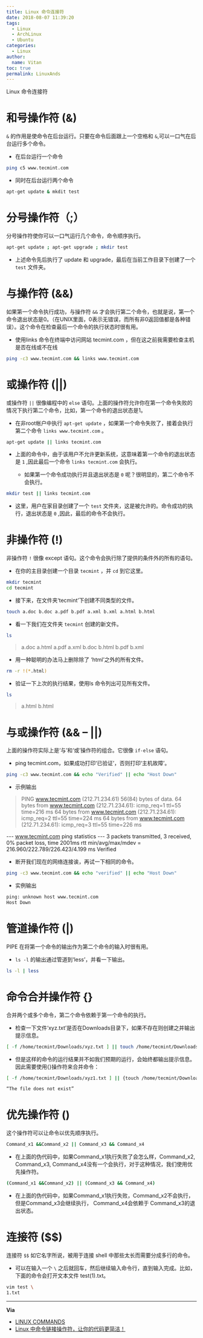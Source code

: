 ```yaml
---
title: Linux 命令连接符
date: 2018-08-07 11:39:20
tags:
  - Linux
  - ArchLinux
  - Ubuntu
categories:
  - Linux
author:
  name: Vitan
toc: true
permalink: LinuxAnds
---
```

Linux 命令连接符
<!--more-->
# 和号操作符 (&)
`&` 的作用是使命令在后台运行。只要在命令后面跟上一个空格和 `&`,可以一口气在后台运行多个命令。

- 在后台运行一个命令

```sh
ping ­c5 www.tecmint.com
```

- 同时在后台运行两个命令

```sh
apt-get update & mkdit test
```

# 分号操作符（;）
分号操作符使你可以一口气运行几个命令，命令顺序执行。

```sh
apt-get update ; apt-get upgrade ; mkdir test
```
- 上述命令先后执行了 update 和 upgrade，最后在当前工作目录下创建了一个 `test` 文件夹。

# 与操作符 (&&)
如果第一个命令执行成功，与操作符 `&&` 才会执行第二个命令，也就是说，第一个命令退出状态是0。（在UNIX里面，0表示无错误，而所有非0返回值都是各种错误）。这个命令在检查最后一个命令的执行状态时很有用。

- 使用links 命令在终端中访问网站 tecmint.com ，但在这之前我需要检查主机是否在线或不在线
```sh
ping -c3 www.tecmint.com && links www.tecmint.com
```

# 或操作符 (||)
或操作符 `||` 很像编程中的 `else` 语句。上面的操作符允许你在第一个命令失败的情况下执行第二个命令，比如，第一个命令的退出状态是1。

- 在非root帐户中执行 `apt-get update` ，如果第一个命令失败了，接着会执行第二个命令 `links www.tecmint.com` 。

```sh
apt-get update || links tecmint.com
```

- 上面的命令中，由于该用户不允许更新系统，这意味着第一个命令的退出状态是 `1` ,因此最后一个命令 `links tecmint.com` 会执行。

  - 如果第一个命令成功执行并且退出状态是 `0` 呢？很明显的，第二个命令不会执行。

```sh
mkdir test || links tecmint.com
```
  - 这里，用户在家目录创建了一个 `test` 文件夹，这是被允许的。命令成功的执行，退出状态是 `0` ,因此，最后的命令不会执行。

# 非操作符 (!)
非操作符 `!` 很像 except 语句。这个命令会执行除了提供的条件外的所有的语句。

- 在你的主目录创建一个目录 `tecmint` ，并 `cd` 到它这里。

```sh
mkdir tecmint
cd tecmint
```

- 接下来，在文件夹‘tecmint’下创建不同类型的文件。

```sh
touch a.doc b.doc a.pdf b.pdf a.xml b.xml a.html b.html
```

- 看一下我们在文件夹 `tecmint` 创建的新文件。

```sh
ls
```
> a.doc  a.html  a.pdf  a.xml  b.doc  b.html  b.pdf  b.xml

- 用一种聪明的办法马上删除除了 ‘html’之外的所有文件。

```sh
rm -r !(*.html)
```

- 验证一下上次的执行结果，使用ls 命令列出可见所有文件。

```sh
ls
```

> a.html  b.html

# 与或操作符 (&& – ||)
上面的操作符实际上是‘与’和‘或’操作符的组合。它很像 `if-else` 语句。

- ping tecmint.com，如果成功打印‘已验证’，否则打印‘主机故障’。
```sh
ping -c3 www.tecmint.com && echo "Verified" || echo "Host Down"
```
- 示例输出

> PING www.tecmint.com (212.71.234.61) 56(84) bytes of data.
64 bytes from www.tecmint.com (212.71.234.61): icmp_req=1 ttl=55 time=216 ms
64 bytes from www.tecmint.com (212.71.234.61): icmp_req=2 ttl=55 time=224 ms
64 bytes from www.tecmint.com (212.71.234.61): icmp_req=3 ttl=55 time=226 ms

--- www.tecmint.com ping statistics ---
3 packets transmitted, 3 received, 0% packet loss, time 2001ms
rtt min/avg/max/mdev = 216.960/222.789/226.423/4.199 ms
Verified

- 断开我们现在的网络连接诶，再试一下相同的命令。
```sh
ping -c3 www.tecmint.com && echo "verified" || echo "Host Down"
```
- 实例输出
```sh
ping: unknown host www.tecmint.com
Host Down
```
# 管道操作符 (|)
PIPE 在将第一个命令的输出作为第二个命令的输入时很有用。

- `ls -l` 的输出通过管道到‘less’，并看一下输出。
```sh
ls -l | less
```

# 命令合并操作符 {}
合并两个或多个命令，第二个命令依赖于第一个命令的执行。

- 检查一下文件‘xyz.txt’是否在Downloads目录下，如果不存在则创建之并输出提示信息。
```sh
[ -f /home/tecmint/Downloads/xyz.txt ] || touch /home/tecmint/Downloads/xyz.txt; echo "The file does not exist"
```
- 但是这样的命令的运行结果并不如我们预期的运行，会始终都输出提示信息。因此需要使用{}操作符来合并命令：
```sh
[ -f /home/tecmint/Downloads/xyz1.txt ] || {touch /home/tecmint/Downloads/xyz.txt; echo "The file does not exist"}

“The file does not exist”
```

# 优先操作符 ()
这个操作符可以让命令以优先顺序执行。

```sh
Command_x1 &&Command_x2 || Command_x3 && Command_x4
```
- 在上面的伪代码中，如果Command_x1执行失败了会怎么样，Command_x2, Command_x3, Command_x4没有一个会执行，对于这种情况，我们使用优先操作符。
```sh
(Command_x1 &&Command_x2) || (Command_x3 && Command_x4)
```
- 在上面的伪代码中，如果Command_x1执行失败，Command_x2不会执行，但是Command_x3会继续执行， Command_x4会依赖于 Command_x3的退出状态。

# 连接符 ($$)
连接符 `$$` 如它名字所说，被用于连接 shell 中那些太长而需要分成多行的命令。

- 可以在输入一个 `\` 之后就回车，然后继续输入命令行，直到输入完成。比如，下面的命令会打开文本文件 test(1).txt。
```sh
vim test \
1.txt
```

---
**Via**
- [LINUX COMMANDS](https://www.tecmint.com/category/linux-commands/)
- [Linux 中命令链接操作符，让你的代码更简洁！](https://mp.weixin.qq.com/s/ui-Ey-JYo7X8qlMoP5Llqg)
